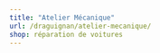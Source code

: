 ```yaml
---
title: "Atelier Mécanique"
url: /draguignan/atelier-mecanique/
shop: réparation de voitures
---
```

